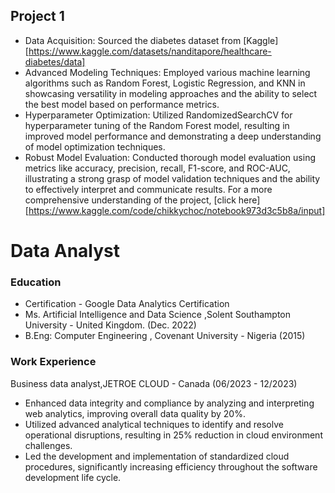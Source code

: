## Project 1

- Data Acquisition: Sourced the diabetes dataset from [Kaggle][https://www.kaggle.com/datasets/nanditapore/healthcare-diabetes/data]
- Advanced Modeling Techniques: Employed various machine learning algorithms such as Random Forest, Logistic Regression, and KNN in showcasing versatility in modeling approaches and the ability to select the best model based on performance metrics.
- Hyperparameter Optimization: Utilized RandomizedSearchCV for hyperparameter tuning of the Random Forest model, resulting in improved model performance and demonstrating a deep understanding of model optimization techniques.
- Robust Model Evaluation: Conducted thorough model evaluation using metrics like accuracy, precision, recall, F1-score, and ROC-AUC, illustrating a strong grasp of model validation techniques and the ability to effectively interpret and communicate results.
For a more comprehensive understanding of the project, [click here][https://www.kaggle.com/code/chikkychoc/notebook973d3c5b8a/input]











# Data Analyst

### Education
- Certification - Google Data Analytics Certification
- Ms. Artificial Intelligence and Data Science ,Solent Southampton University - United Kingdom. (Dec. 2022)
- B.Eng: Computer Engineering , Covenant University - Nigeria (2015)


### Work Experience
Business data analyst,JETROE CLOUD - Canada (06/2023 - 12/2023)
- Enhanced data integrity and compliance by analyzing and interpreting web analytics, improving overall
data quality by 20%.
- Utilized advanced analytical techniques to identify and resolve operational disruptions, resulting in 25%
reduction in cloud environment challenges.
- Led the development and implementation of standardized cloud procedures, significantly increasing
efficiency throughout the software development life cycle.
